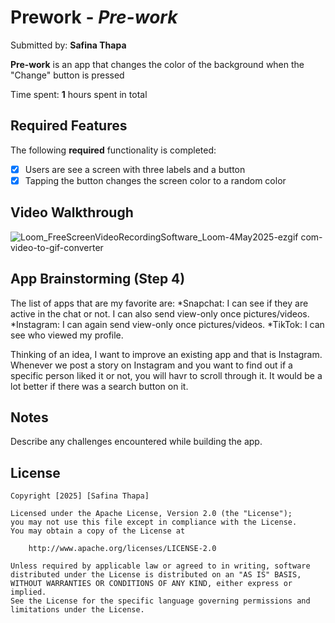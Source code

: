 # Prework - *Pre-work*

Submitted by: **Safina Thapa**

**Pre-work** is an app that changes the color of the background when the "Change" button is pressed

Time spent: **1** hours spent in total

## Required Features

The following **required** functionality is completed:

- [x] Users are see a screen with three labels and a button
- [x] Tapping the button changes the screen color to a random color
 
## Video Walkthrough

![Loom_FreeScreenVideoRecordingSoftware_Loom-4May2025-ezgif com-video-to-gif-converter](https://github.com/user-attachments/assets/d4a39b88-59f7-474c-9864-6c22033919d2)



## App Brainstorming (Step 4)

The list of apps that are my favorite are:
*Snapchat: I can see if they are active in the chat or not. I can also send view-only once pictures/videos.
*Instagram: I can again send view-only once pictures/videos.
*TikTok: I can see who viewed my profile.

Thinking of an idea, I want to improve an existing app and that is Instagram. Whenever we post a story on Instagram and you want to find out if a specific person liked it or not, you will havr to scroll through it. It would be a lot better if there was a search button on it.

## Notes

Describe any challenges encountered while building the app.

## License

    Copyright [2025] [Safina Thapa]

    Licensed under the Apache License, Version 2.0 (the "License");
    you may not use this file except in compliance with the License.
    You may obtain a copy of the License at

        http://www.apache.org/licenses/LICENSE-2.0

    Unless required by applicable law or agreed to in writing, software
    distributed under the License is distributed on an "AS IS" BASIS,
    WITHOUT WARRANTIES OR CONDITIONS OF ANY KIND, either express or implied.
    See the License for the specific language governing permissions and
    limitations under the License.
